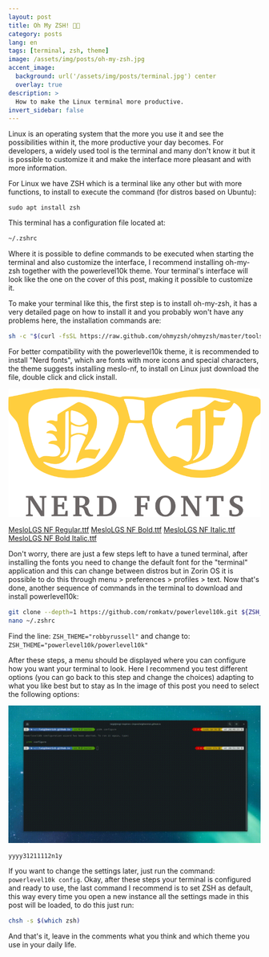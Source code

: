 ```yaml
---
layout: post
title: Oh My ZSH! 👨‍💻
category: posts
lang: en
tags: [terminal, zsh, theme]
image: /assets/img/posts/oh-my-zsh.jpg
accent_image: 
  background: url('/assets/img/posts/terminal.jpg') center 
  overlay: true
description: >
  How to make the Linux terminal more productive.
invert_sidebar: false
---
```


Linux is an operating system that the more you use it and see the possibilities within it, the more productive your day becomes. For developers, a widely used tool is the terminal and many don't know it but it is possible to customize it and make the interface more pleasant and with more information.

For Linux we have ZSH which is a terminal like any other but with more functions, to install to execute the command (for distros based on Ubuntu):

```
sudo apt install zsh
```

This terminal has a configuration file located at:

```bash
~/.zshrc
```

Where it is possible to define commands to be executed when starting the terminal and also customize the interface, I recommend installing oh-my-zsh together with the powerlevel10k theme. Your terminal's interface will look like the one on the cover of this post, making it possible to customize it.

To make your terminal like this, the first step is to install oh-my-zsh, it has a very detailed page on how to install it and you probably won't have any problems here, the installation commands are:

```bash
sh -c "$(curl -fsSL https://raw.github.com/ohmyzsh/ohmyzsh/master/tools/install.sh)"
```

For better compatibility with the powerlevel10k theme, it is recommended to install "Nerd fonts", which are fonts with more icons and special characters, the theme suggests installing meslo-nf, to install on Linux just download the file, double click and click install.

![Nerd Fonts](/assets/img/posts/nerd-fonts-logo.svg "Nerd Fonts")

[MesloLGS NF Regular.ttf](https://github.com/romkatv/powerlevel10k-media/raw/master/MesloLGS%20NF%20Regular.ttf)
[MesloLGS NF Bold.ttf](https://github.com/romkatv/powerlevel10k-media/raw/master/MesloLGS%20NF%20Bold.ttf)
[MesloLGS NF Italic.ttf](https://github.com/romkatv/powerlevel10k-media/raw/master/MesloLGS%20NF%20Italic.ttf) 
[MesloLGS NF Bold Italic.ttf](https://github.com/romkatv/powerlevel10k-media/raw/master/MesloLGS%20NF%20Bold%20Italic.ttf)


Don't worry, there are just a few steps left to have a tuned terminal, after installing the fonts you need to change the default font for the "terminal" application and this can change between distros but in Zorin OS it is possible to do this through menu > preferences > profiles > text. Now that's done, another sequence of commands in the terminal to download and install powerlevel10k:

```bash
git clone --depth=1 https://github.com/romkatv/powerlevel10k.git ${ZSH_CUSTOM:-$HOME/.oh-my-zsh/custom}/themes/powerlevel10k
nano ~/.zshrc
```

Find the line: ```ZSH_THEME="robbyrussell"``` and change to: ```ZSH_THEME="powerlevel10k/powerlevel10k"```

After these steps, a menu should be displayed where you can configure how you want your terminal to look. Here I recommend you test different options (you can go back to this step and change the choices) adapting to what you like best but to stay as In the image of this post you need to select the following options:

![Powerlevel10k Config](/assets/img/posts/zsh-config.gif "Powerlevel10k Config")
```
yyyy31211112n1y
```

If you want to change the settings later, just run the command: ```powerlevel10k config```. Okay, after these steps your terminal is configured and ready to use, the last command I recommend is to set ZSH as default, this way every time you open a new instance all the settings made in this post will be loaded, to do this just run:

```bash
chsh -s $(which zsh)
```

And that's it, leave in the comments what you think and which theme you use in your daily life.